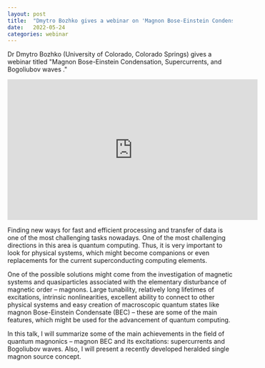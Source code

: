 ```yaml
---
layout: post
title:  "Dmytro Bozhko gives a webinar on 'Magnon Bose-Einstein Condensation, Supercurrents, and Bogoliubov waves' at 4pm UK time"
date:   2022-05-24
categories: webinar
---
```

Dr Dmytro Bozhko (University of Colorado, Colorado Springs) gives a webinar titled "Magnon Bose-Einstein Condensation, Supercurrents, and Bogoliubov waves
."

<iframe width="560" height="315" src="https://www.youtube.com/embed/ONblgYkgvjs" title="YouTube video player" frameborder="0" allow="accelerometer; autoplay; clipboard-write; encrypted-media; gyroscope; picture-in-picture" allowfullscreen></iframe> 


Finding new ways for fast and efficient processing and transfer of data is one of the most challenging tasks nowadays. One of the most challenging directions in this area is quantum computing. Thus, it is very important to look for physical systems, which might become companions or even replacements for the current superconducting computing elements.


One of the possible solutions might come from the investigation of magnetic systems and quasiparticles associated with the elementary disturbance of magnetic order – magnons. Large tunability, relatively long lifetimes of excitations, intrinsic nonlinearities, excellent ability to connect to other physical systems and easy creation of macroscopic quantum states like magnon Bose-Einstein Condensate (BEC) – these are some of the main features, which might be used for the advancement of quantum computing.


In this talk, I will summarize some of the main achievements in the field of quantum magnonics – magnon BEC and its excitations: supercurrents and Bogoliubov waves. Also, I will present a recently developed heralded single magnon source concept.
